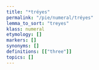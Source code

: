 ```yaml
---
title: "*tréyes"
permalink: "/pie/numeral/tréyes"
lemma_to_sort: "treyes"
klass: numeral
etymology: []
markers: []
synonyms: []
definitions: [["three"]]
topics: []
---
```


